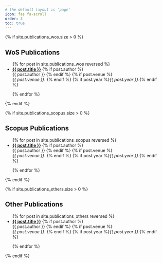 ```yaml
---
# the default layout is 'page'
icon: fas fa-scroll
order: 3
toc: true
---
```


{% if site.publications_wos.size > 0 %}
## WoS Publications
<ul>
{% for post in site.publications_wos reversed %}
  <li>
  <a href="{{ base_path }}{{ post.url }}" rel="permalink"><b>{{ post.title }}</b></a>
  {% if post.author %}
    <br/>{{ post.author }}
  {% endif %}
  {% if post.venue %}
    <br/><i>{{ post.venue }}</i>.
  {% endif %}  
  {% if post.year %}<i>{{ post.year }}</i>.{% endif %}
  </li>
  
{% endfor %}
</ul>
{% endif %}

{% if site.publications_scopus.size > 0 %}

## Scopus Publications

<ul>
{% for post in site.publications_scopus reversed %}
  <li>
  <a href="{{ base_path }}{{ post.url }}" rel="permalink"><b>{{ post.title }}</b></a>
  {% if post.author %}
    <br/>{{ post.author }}
  {% endif %}
  {% if post.venue %}
    <br/><i>{{ post.venue }}</i>.
  {% endif %}  
  {% if post.year %}<i>{{ post.year }}</i>.{% endif %}
  </li>
  
{% endfor %}
</ul>
{% endif %}

{% if site.publications_others.size > 0 %}

## Other Publications

<ul>
{% for post in site.publications_others reversed %}
  <li>
  <a href="{{ base_path }}{{ post.url }}" rel="permalink"><b>{{ post.title }}</b></a>
  {% if post.author %}
    <br/>{{ post.author }}
  {% endif %}
  {% if post.venue %}
    <br/><i>{{ post.venue }}</i>.
  {% endif %}  
  {% if post.year %}<i>{{ post.year }}</i>.{% endif %}
  </li>
  
{% endfor %}
</ul>

{% endif %}
